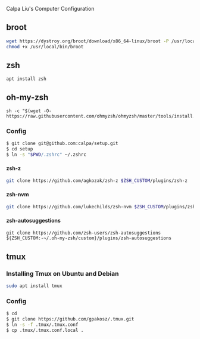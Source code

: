 Calpa Liu's Computer Configuration

## broot

```bash
wget https://dystroy.org/broot/download/x86_64-linux/broot -P /usr/local/bin
chmod +x /usr/local/bin/broot
```

## zsh

```
apt install zsh
```

## oh-my-zsh

```
sh -c "$(wget -O- https://raw.githubusercontent.com/ohmyzsh/ohmyzsh/master/tools/install.sh)"
```

### Config

```bash
$ git clone git@github.com:calpa/setup.git
$ cd setup
$ ln -s "$PWD/.zshrc" ~/.zshrc
```

#### zsh-z

```bash
git clone https://github.com/agkozak/zsh-z $ZSH_CUSTOM/plugins/zsh-z
```


#### zsh-nvm

```bash
git clone https://github.com/lukechilds/zsh-nvm $ZSH_CUSTOM/plugins/zsh-nvm
```

#### zsh-autosuggestions

```
git clone https://github.com/zsh-users/zsh-autosuggestions ${ZSH_CUSTOM:-~/.oh-my-zsh/custom}/plugins/zsh-autosuggestions
```

## tmux

### Installing Tmux on Ubuntu and Debian

```bash
sudo apt install tmux
```

### Config

```bash
$ cd
$ git clone https://github.com/gpakosz/.tmux.git
$ ln -s -f .tmux/.tmux.conf
$ cp .tmux/.tmux.conf.local .
```
